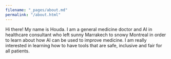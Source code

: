 ```yaml
---
filename: "_pages/about.md"
permalink: "/about.html"
---
```


Hi there!
My name is Houda. I am a general medicine doctor and AI in healthcare consultant who left sunny Marrakech to snowy Montreal in order to learn about how AI can be used to improve medicine. I am really interested in learning how to have tools that are safe, inclusive and fair for all patients. 
